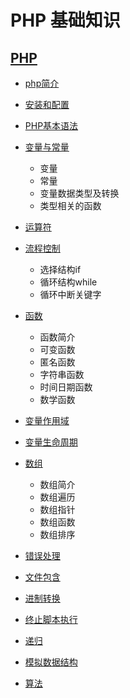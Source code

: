 # PHP  基础知识

## [PHP](php.md)

* [php简介](php.md)
* [安装和配置](php.md)



* [PHP基本语法](php_basic_syntax.md)
* [变量与常量](php_variable_constant.md)
  * 变量
  * 常量
  * 变量数据类型及转换
  * 类型相关的函数
* [运算符](php_operational_character.md)
* [流程控制](PHP_FlowControl.md)
  * 选择结构if
  * 循环结构while
  * 循环中断关键字
* [函数](PHP_function.md)
  * 函数简介
  * 可变函数
  * 匿名函数
  * 字符串函数
  * 时间日期函数
  * 数学函数
* [变量作用域](PHP_function.md)
* [变量生命周期](PHP_function.md)
* [数组](PHP_Array.md)
  * 数组简介
  * 数组遍历
  * 数组指针
  * 数组函数
  * 数组排序
* [错误处理](php_error.md)
* [文件包含](php_other.md)
* [进制转换](php_other.md)
* [终止脚本执行](php_other.md)
* [递归](php_other.md)
* [模拟数据结构](php_other.md)
* [算法](php_other.md)



